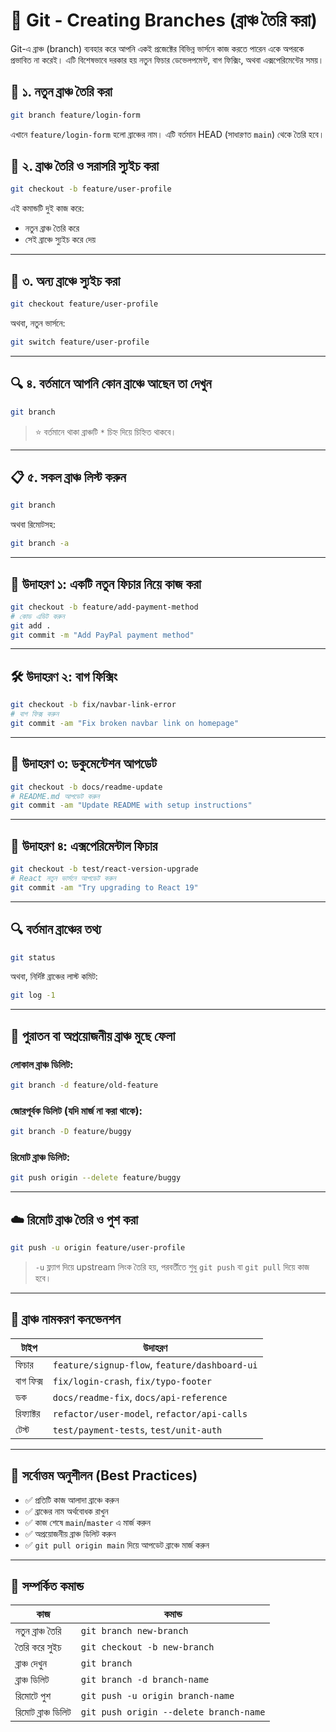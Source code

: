# 🌿 Git - Creating Branches (ব্রাঞ্চ তৈরি করা)

Git-এ ব্রাঞ্চ (branch) ব্যবহার করে আপনি একই প্রজেক্টের বিভিন্ন ভার্সনে কাজ করতে পারেন একে অপরকে প্রভাবিত না করেই। এটি বিশেষভাবে দরকার হয় নতুন ফিচার ডেভেলপমেন্ট, বাগ ফিক্সিং, অথবা এক্সপেরিমেন্টের সময়।

## 🔰 ১. নতুন ব্রাঞ্চ তৈরি করা

```bash
git branch feature/login-form
````

এখানে `feature/login-form` হলো ব্রাঞ্চের নাম। এটি বর্তমান HEAD (সাধারণত `main`) থেকে তৈরি হবে।

## 🚀 ২. ব্রাঞ্চ তৈরি ও সরাসরি স্যুইচ করা

```bash
git checkout -b feature/user-profile
```

এই কমান্ডটি দুই কাজ করে:

* নতুন ব্রাঞ্চ তৈরি করে
* সেই ব্রাঞ্চে স্যুইচ করে দেয়

---

## 🔄 ৩. অন্য ব্রাঞ্চে স্যুইচ করা

```bash
git checkout feature/user-profile
```

অথবা, নতুন ভার্সনে:

```bash
git switch feature/user-profile
```

---

## 🔍 ৪. বর্তমানে আপনি কোন ব্রাঞ্চে আছেন তা দেখুন

```bash
git branch
```

> ⭐ বর্তমানে থাকা ব্রাঞ্চটি `*` চিহ্ন দিয়ে চিহ্নিত থাকবে।

---

## 📋 ৫. সকল ব্রাঞ্চ লিস্ট করুন

```bash
git branch
```

অথবা রিমোটসহ:

```bash
git branch -a
```

---

## 🧪 উদাহরণ ১: একটি নতুন ফিচার নিয়ে কাজ করা

```bash
git checkout -b feature/add-payment-method
# কোড এডিট করুন
git add .
git commit -m "Add PayPal payment method"
```

---

## 🛠️ উদাহরণ ২: বাগ ফিক্সিং

```bash
git checkout -b fix/navbar-link-error
# বাগ ফিক্স করুন
git commit -am "Fix broken navbar link on homepage"
```

---

## 🧪 উদাহরণ ৩: ডকুমেন্টেশন আপডেট

```bash
git checkout -b docs/readme-update
# README.md আপডেট করুন
git commit -am "Update README with setup instructions"
```

---

## 🔗 উদাহরণ ৪: এক্সপেরিমেন্টাল ফিচার

```bash
git checkout -b test/react-version-upgrade
# React নতুন ভার্সনে আপডেট করুন
git commit -am "Try upgrading to React 19"
```

---

## 🔍 বর্তমান ব্রাঞ্চের তথ্য

```bash
git status
```

অথবা, নির্দিষ্ট ব্রাঞ্চের লাস্ট কমিট:

```bash
git log -1
```

---

## 🧹 পুরাতন বা অপ্রয়োজনীয় ব্রাঞ্চ মুছে ফেলা

### লোকাল ব্রাঞ্চ ডিলিট:

```bash
git branch -d feature/old-feature
```

### জোরপূর্বক ডিলিট (যদি মার্জ না করা থাকে):

```bash
git branch -D feature/buggy
```

### রিমোট ব্রাঞ্চ ডিলিট:

```bash
git push origin --delete feature/buggy
```

---

## ☁️ রিমোট ব্রাঞ্চ তৈরি ও পুশ করা

```bash
git push -u origin feature/user-profile
```

> `-u` ফ্ল্যাগ দিয়ে upstream লিংক তৈরি হয়, পরবর্তীতে শুধু `git push` বা `git pull` দিয়ে কাজ হবে।

---

## 🌲 ব্রাঞ্চ নামকরণ কনভেনশন

| টাইপ       | উদাহরণ                                        |
| ---------- | --------------------------------------------- |
| ফিচার      | `feature/signup-flow`, `feature/dashboard-ui` |
| বাগ ফিক্স  | `fix/login-crash`, `fix/typo-footer`          |
| ডক         | `docs/readme-fix`, `docs/api-reference`       |
| রিফ্যাক্টর | `refactor/user-model`, `refactor/api-calls`   |
| টেস্ট      | `test/payment-tests`, `test/unit-auth`        |

---

## 🎯 সর্বোত্তম অনুশীলন (Best Practices)

* ✅ প্রতিটি কাজ আলাদা ব্রাঞ্চে করুন
* ✅ ব্রাঞ্চের নাম অর্থবোধক রাখুন
* ✅ কাজ শেষে `main`/`master` এ মার্জ করুন
* ✅ অপ্রয়োজনীয় ব্রাঞ্চ ডিলিট করুন
* ✅ `git pull origin main` দিয়ে আপডেট ব্রাঞ্চে মার্জ করুন

---

## 📘 সম্পর্কিত কমান্ড

| কাজ                 | কমান্ড                                 |
| ------------------- | -------------------------------------- |
| নতুন ব্রাঞ্চ তৈরি   | `git branch new-branch`                |
| তৈরি করে সুইচ       | `git checkout -b new-branch`           |
| ব্রাঞ্চ দেখুন       | `git branch`                           |
| ব্রাঞ্চ ডিলিট       | `git branch -d branch-name`            |
| রিমোটে পুশ          | `git push -u origin branch-name`       |
| রিমোট ব্রাঞ্চ ডিলিট | `git push origin --delete branch-name` |
